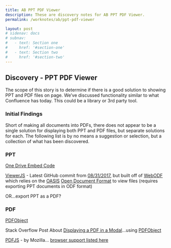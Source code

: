 ```yaml
---
title: AB PPT PDF Viewer
description: These are discovery notes for AB PPT PDF Viewer.
permalink: /worknotes/ab/ppt-pdf-viewer

layout: post
# sidenav: docs
# subnav:
#   - text: Section one
#     href: '#section-one'
#   - text: Section two
#     href: '#section-two'
---
```


## Discovery - PPT PDF Viewer

The scope of this story is to determine if there is a good solution to showing PPT and PDF files on page. We’ve discussed functionality similar to what Confluence has today. This could be a library or 3rd party tool.

### Initial Findings

Short of making all documents into PDFs, there does not appear to be a single solution for displaying both PPT and PDF files, but separate solutions for each. The following list is by no means a suggestion or selection, but a collection of what has been discovered.

### PPT

[One Drive Embed Code](https://support.office.com/en-us/article/embed-a-presentation-in-a-web-page-or-blog-19668a1d-2299-4af3-91e1-ae57af723a60)

[ViewerJS](https://viewerjs.org/examples/) - Latest GitHub commit from [08/31/2017](https://github.com/webodf/ViewerJS/commit/5926843da6e1a5019372ff8ea9e73899c5d71e22), but built off of [WebODF](https://webodf.org/) which relies on the [OASIS](https://en.wikipedia.org/wiki/OASIS_(organization)) [Open Document Format](https://en.wikipedia.org/wiki/OpenDocument) to view files (requires exporting PPT documents in ODF format)

OR...export PPT as a PDF?

### PDF

[PDFObject](https://pdfobject.com)

Stack Overflow Post About [Displaying a PDF in a Modal](https://stackoverflow.com/questions/35286303/pdf-file-to-be-displayed-on-the-dialog-modal-via-bootstrap)...using [PDFObject](https://pdfobject.com)

[PDFJS](https://mozilla.github.io/pdf.js/) - by Mozilla... [browser support listed here](https://github.com/mozilla/pdf.js/wiki/Frequently-Asked-Questions#faq-support)